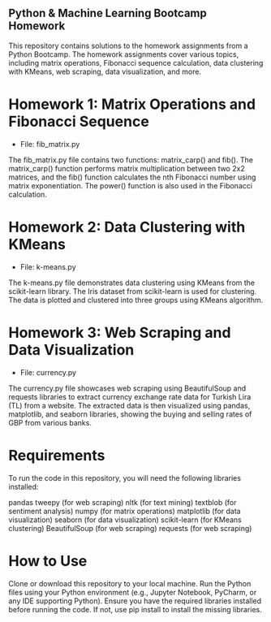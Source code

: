 ## Python & Machine Learning Bootcamp Homework

This repository contains solutions to the homework assignments from a Python Bootcamp. The homework assignments cover various topics, including matrix operations, Fibonacci sequence calculation, data clustering with KMeans, web scraping, data visualization, and more.

# Homework 1: Matrix Operations and Fibonacci Sequence

- File: fib_matrix.py

The fib_matrix.py file contains two functions: matrix_carp() and fib(). The matrix_carp() function performs matrix multiplication between two 2x2 matrices, and the fib() function calculates the nth Fibonacci number using matrix exponentiation. The power() function is also used in the Fibonacci calculation.

# Homework 2: Data Clustering with KMeans

- File: k-means.py

The k-means.py file demonstrates data clustering using KMeans from the scikit-learn library. The Iris dataset from scikit-learn is used for clustering. The data is plotted and clustered into three groups using KMeans algorithm.

# Homework 3: Web Scraping and Data Visualization

- File: currency.py

The currency.py file showcases web scraping using BeautifulSoup and requests libraries to extract currency exchange rate data for Turkish Lira (TL) from a website. The extracted data is then visualized using pandas, matplotlib, and seaborn libraries, showing the buying and selling rates of GBP from various banks.

# Requirements

To run the code in this repository, you will need the following libraries installed:

pandas
tweepy (for web scraping)
nltk (for text mining)
textblob (for sentiment analysis)
numpy (for matrix operations)
matplotlib (for data visualization)
seaborn (for data visualization)
scikit-learn (for KMeans clustering)
BeautifulSoup (for web scraping)
requests (for web scraping)

# How to Use

Clone or download this repository to your local machine.
Run the Python files using your Python environment (e.g., Jupyter Notebook, PyCharm, or any IDE supporting Python).
Ensure you have the required libraries installed before running the code. If not, use pip install to install the missing libraries.
